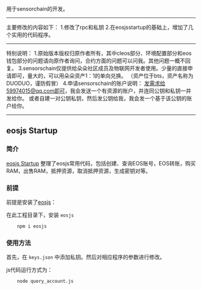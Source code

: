 用于sensorchain的开发。

--------------------------------------------
主要修改的内容如下：
1.修改了rpc和私钥
2.在eosjsstartup的基础上，增加了几个实用的代码程序。

---------------------------------------------
特别说明：
1.原始版本版权归原作者所有，其中cleos部分、环境配置部分和eos钱包部分的问题请向原作者询问，合约方面的问题可以问我。其他问题一概不回复。
3.sensorschain仅提供给朵朵社区成员及物联网开发者使用。少量的直接申请即可，量大的，可以用朵朵资产1：1的单向兑换。
（资产位于bts，资产名称为DUODUO，谨防假冒）
4.申请sensorschain的账户说明：
发需求给59974015@qq.com即可，我会发送一个有资源的账户，并连同公钥和私钥一并发给你。
或者自建一对公钥私钥，然后发公钥给我，我会发一个基于该公钥的账户给你。


---------------------------------------------


## eosjs Startup

### 简介

[eosjs Startup](https://github.com/dabdevelop/eosjs-startup) 整理了eosjs常用代码，包括创建、查询EOS账号，EOS转账，购买RAM，出售RAM，抵押资源，取消抵押资源，生成密钥对等。

### 前提

前提是安装了[eosjs](https://github.com/EOSIO/eosjs)：

在此工程目录下，安装 `eosjs`

```bash
    npm i eosjs
```

### 使用方法

首先，在 `keys.json` 中添加私钥。然后对相应程序的参数进行修改。

js代码运行方式为：

```bash
    node query_account.js
```
